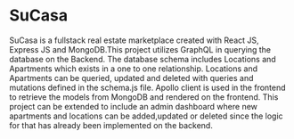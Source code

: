 # SuCasa
SuCasa is a fullstack real estate marketplace created with React JS, Express JS and MongoDB.This project utilizes GraphQL in querying the database on the Backend. The database schema includes Locations and Apartments which exists in a one to one relationship. Locations and Apartments can be queried, updated and deleted with  queries and mutations defined in the schema.js file. Apollo client is used in the frontend to retrieve the models from MongoDB and rendered on the frontend. This project can be extended to include an admin dashboard where new apartments and locations can be added,updated or deleted since the logic for that has already been implemented on the backend.
